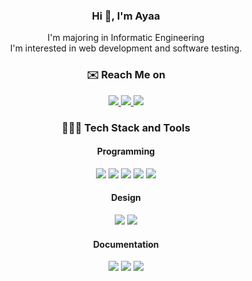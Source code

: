 <div align=center>
<h3>Hi 👋, I'm Ayaa</h3>
I'm majoring in Informatic Engineering<br>
I'm interested in web development and software testing.<br>
</div>

<div id="badges" align="center">
  <h3> ✉️ Reach Me on</h3>
  <a href="https://www.instagram.com/icyaa.a/">
    <img src="https://img.shields.io/badge/Instagram-E4405F?style=for-the-badge&logo=instagram&logoColor=white" Badge"/>
  </a>
  <a href="https://www.linkedin.com/in/thisathiyah/">
    <img src="https://img.shields.io/badge/LinkedIn-0077B5?style=for-the-badge&logo=linkedin&logoColor=white" />
  </a>
  <a href="https://www.instagram.com/icyaa.a/">
    <img src="https://img.shields.io/badge/Gmail-D14836?style=for-the-badge&logo=gmail&logoColor=white"/>
  </a>
</div>

<div align=center> 
  <h3>👩🏻‍💻 Tech Stack and Tools</h3>
  <h4>Programming</h4>  
  <img src="https://img.shields.io/badge/VSCode-0078D4?style=for-the-badge&logo=visual%20studio%20code&logoColor=white">
  <img src="https://img.shields.io/badge/Laravel-FF2D20?style=for-the-badge&logo=laravel&logoColor=white"> 
  <img src="https://img.shields.io/badge/Flutter-02569B?style=for-the-badge&logo=flutter&logoColor=white"> 
  <img src="https://img.shields.io/badge/MySQL-005C84?style=for-the-badge&logo=mysql&logoColor=white">
  <img src="https://img.shields.io/badge/git-F05032?style=for-the-badge&logo=git&logoColor=white">
  <h4>Design</h4>  
  <img src="https://img.shields.io/badge/figma-%23F24E1E.svg?style=for-the-badge&logo=figma&logoColor=white">
  <img src="https://img.shields.io/badge/Canva-%2300C4CC.svg?&style=for-the-badge&logo=Canva&logoColor=white">
  <h4>Documentation</h4>  
  <img src="https://img.shields.io/badge/Microsoft_Word-2B579A?style=for-the-badge&logo=microsoft-word&logoColor=white"> 
  <img src="https://img.shields.io/badge/Microsoft_Excel-217346?style=for-the-badge&logo=microsoft-excel&logoColor=white"> 
  <img src="https://img.shields.io/badge/Microsoft_PowerPoint-B7472A?style=for-the-badge&logo=microsoft-powerpoint&logoColor=white"> 
  <br>
</div>
